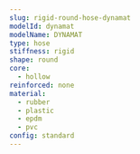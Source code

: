 ```yaml
---
slug: rigid-round-hose-dynamat
modelId: dynamat
modelName: DYNAMAT
type: hose
stiffness: rigid
shape: round
core:
  - hollow
reinforced: none
material:
  - rubber
  - plastic
  - epdm
  - pvc
config: standard
---
```

